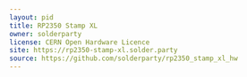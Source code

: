 ```yaml
---
layout: pid
title: RP2350 Stamp XL
owner: solderparty
license: CERN Open Hardware Licence
site: https://rp2350-stamp-xl.solder.party
source: https://github.com/solderparty/rp2350_stamp_xl_hw
---
```


